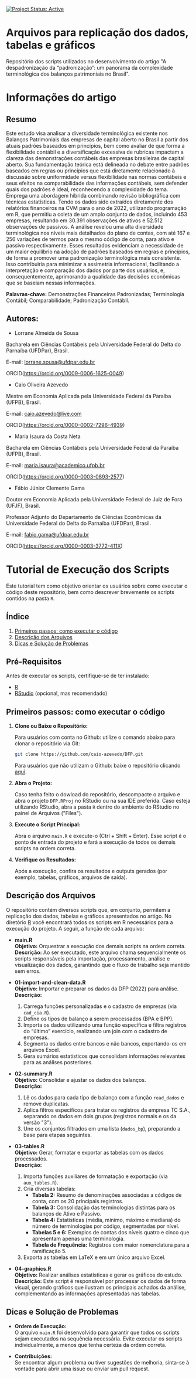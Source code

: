 [![Project Status: Active](https://www.repostatus.org/badges/latest/active.svg)](https://www.repostatus.org/#active)

# Arquivos para replicação dos dados, tabelas e gráficos
Repositório dos scripts utilizados no desenvolvimento do artigo "A despadronização da “padronização”: um panorama da complexidade terminológica dos balanços patrimoniais no Brasil".

# Informações do artigo

## Resumo

Este estudo visa analisar a diversidade terminológica existente nos Balanços Patrimoniais das empresas de capital aberto no Brasil a partir dos atuais padrões baseados em princípios, bem como avaliar de que forma a flexibilidade contábil e a diversificação excessiva de rubricas impactam a clareza das demonstrações contábeis das empresas brasileiras de capital aberto. Sua fundamentação teórica está delineada no debate entre padrões baseados em regras ou princípios que está diretamente relacionado à discussão sobre uniformidade versus flexibilidade nas normas contábeis e seus efeitos na comparabilidade das informações contábeis, sem defender quais dos padrões é ideal, reconhecendo a complexidade do tema. Emprega uma abordagem híbrida combinando revisão bibliográfica com técnicas estatísticas. Tendo os dados sido extraídos diretamente dos relatórios financeiros na CVM para o ano de 2022, utilizando programação em R, que permitiu a coleta de um amplo conjunto de dados, incluindo 453 empresas, resultando em 30.391 observações de ativos e 52.512 observações de passivos. A análise revelou uma alta diversidade terminológica nos níveis mais detalhados do plano de contas, com até 167 e 256 variações de termos para o mesmo código de conta, para ativo e passivo respectivamente. Esses resultados evidenciam a necessidade de um maior equilíbrio na adoção de padrões baseados em regras e princípios, de forma a promover uma padronização terminológica mais consistente. Isso contribuiria para minimizar a assimetria informacional, facilitando a interpretação e comparação dos dados por parte dos usuários, e, consequentemente, aprimorando a qualidade das decisões econômicas que se baseiam nessas informações.

**Palavras-chave:** Demonstrações Financeiras Padronizadas; Terminologia Contábil; Comparabilidade; Padronização Contábil.


## Autores:

* Lorrane Almeida de Sousa

Bacharela em Ciências Contábeis pela Universidade Federal do Delta do Parnaíba (UFDPar), Brasil.

E-mail: lorrane.sousa@ufdpar.edu.br

ORCID(https://orcid.org/0009-0006-1625-0049)


* Caio Oliveira Azevedo

Mestre em Economia Aplicada pela Universidade Federal da Paraíba (UFPB), Brasil.

E-mail: caio.azevedo@live.com

ORCID(https://orcid.org/0000-0002-7296-4939)


* Maria Isaura da Costa Neta

Bacharela em Ciências Contábeis pela Universidade Federal da Paraíba (UFPB), Brasil.

E-mail: maria.isaura@academico.ufpb.br

ORCID(https://orcid.org/0000-0003-0893-2577)


* Fábio Júnior Clemente Gama

Doutor em Economia Aplicada pela Universidade Federal de Juiz de Fora (UFJF), Brasil.

Professor Adjunto do Departamento de Ciências Econômicas da Universidade Federal do Delta do Parnaíba (UFDPar), Brasil.

E-mail: fabio.gama@ufdpar.edu.br

ORCID(https://orcid.org/0000-0003-3772-411X) 

# Tutorial de Execução dos Scripts

Este tutorial tem como objetivo orientar os usuários sobre como executar o código deste repositório, bem como descrever brevemente os scripts contidos na pasta `R`.


## Índice
1. [Primeiros passos: como executar o código](#como-executar-o-código)
2. [Descrição dos Arquivos](#descrição-dos-arquivos)
3. [Dicas e Solução de Problemas](#dicas-e-solução-de-problemas)

## Pré-Requisitos

Antes de executar os scripts, certifique-se de ter instalado:

- [R](https://www.r-project.org/)
- [RStudio](https://www.rstudio.com/) (opcional, mas recomendado)


## Primeiros passos: como executar o código

1. **Clone ou Baixe o Repositório:**

   Para usuários com conta no Github: utilize o comando abaixo para clonar o repositório via Git:
   
   ```bash
   git clone https://github.com/caio-azevedo/DFP.git
   ```
   Para usuários que não utilizam o Github: baixe o repositório clicando [aqui](https://github.com/caio-azevedo/DFP/archive/refs/heads/master.zip).

2. **Abra o Projeto:**

   Caso tenha feito o dowload do repositório, descompacte o arquivo e abra o projeto `DFP.RProj` no RStudio ou na sua IDE preferida. Caso esteja utilizando RStudio, abra a pasta `R` dentro do ambiente do RStudio no painel de Arquivos ("Files").

3. **Execute o Script Principal:**

   Abra o arquivo `main.R` e execute-o (Ctrl + Shift + Enter). Esse script é o ponto de entrada do projeto e fará a execução de todos os demais scripts na ordem correta.

4. **Verifique os Resultados:**

   Após a execução, confira os resultados e outputs gerados (por exemplo, tabelas, gráficos, arquivos de saída).


## Descrição dos Arquivos

O repositório contém diversos scripts que, em conjunto, permitem a replicação dos dados, tabelas e gráficos apresentados no artigo. No diretório [R](https://github.com/caio-azevedo/DFP/tree/master/R) você encontrará todos os scripts em R necessários para a execução do projeto. A seguir, a função de cada arquivo:

- **main.R**  
  **Objetivo:** Orquestrar a execução dos demais scripts na ordem correta.  
  **Descrição:** Ao ser executado, este arquivo chama sequencialmente os scripts responsáveis pela importação, processamento, análise e visualização dos dados, garantindo que o fluxo de trabalho seja mantido sem erros.

- **01-import-and-clean-data.R**  
  **Objetivo:** Importar e preparar os dados da DFP (2022) para análise.  
  **Descrição:**  
  1. Carrega funções personalizadas e o cadastro de empresas (via `cad_cia.R`).  
  2. Define os tipos de balanço a serem processados (BPA e BPP).  
  3. Importa os dados utilizando uma função específica e filtra registros do “último” exercício, realizando um join com o cadastro de empresas.  
  4. Segmenta os dados entre bancos e não bancos, exportando-os em arquivos Excel.  
  5. Gera sumários estatísticos que consolidam informações relevantes para as análises posteriores.

- **02-summary.R**  
  **Objetivo:** Consolidar e ajustar os dados dos balanços.  
  **Descrição:**  
  1. Lê os dados para cada tipo de balanço com a função `read_dados` e remove duplicatas.  
  2. Aplica filtros específicos para tratar os registros da empresa TC S.A., separando os dados em dois grupos (registros normais e os da versão "3").  
  3. Une os conjuntos filtrados em uma lista (`dados_bp`), preparando a base para etapas seguintes.

- **03-tables.R**  
  **Objetivo:** Gerar, formatar e exportar as tabelas com os dados processados.  
  **Descrição:**  
  1. Importa funções auxiliares de formatação e exportação (via `aux_tables.R`).  
  2. Cria diversas tabelas:  
     - **Tabela 2:** Resumo de denominações associadas a códigos de conta, com os 20 principais registros.  
     - **Tabela 3:** Consolidação das terminologias distintas para os balanços de Ativo e Passivo.  
     - **Tabela 4:** Estatísticas (média, mínimo, máximo e mediana) do número de terminologias por código, segmentadas por nível.  
     - **Tabelas 5 e 6:** Exemplos de contas dos níveis quatro e cinco que apresentam apenas uma terminologia.  
     - **Tabela de Frequência:** Registros com maior nomenclatura para a ramificação 5.  
  3. Exporta as tabelas em LaTeX e em um único arquivo Excel.

- **04-graphics.R**  
  **Objetivo:** Realizar análises estatísticas e gerar os gráficos do estudo.  
  **Descrição:** Este script é responsável por processar os dados de forma visual, gerando gráficos que ilustram os principais achados da análise, complementando as informações apresentadas nas tabelas.


## Dicas e Solução de Problemas


- **Ordem de Execução:**  
  O arquivo `main.R` foi desenvolvido para garantir que todos os scripts sejam executados na sequência necessária. Evite executar os scripts individualmente, a menos que tenha certeza da ordem correta.

- **Contribuições:**  
  Se encontrar algum problema ou tiver sugestões de melhoria, sinta-se à vontade para abrir uma issue ou enviar um pull request.


